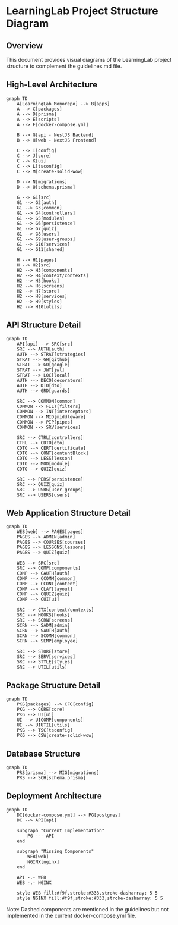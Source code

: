 # LearningLab Project Structure Diagram

## Overview

This document provides visual diagrams of the LearningLab project structure to complement the guidelines.md file.

## High-Level Architecture

```mermaid
graph TD
    A[LearningLab Monorepo] --> B[apps]
    A --> C[packages]
    A --> D[prisma]
    A --> E[scripts]
    A --> F[docker-compose.yml]

    B --> G[api - NestJS Backend]
    B --> H[web - NextJS Frontend]

    C --> I[config]
    C --> J[core]
    C --> K[ui]
    C --> L[tsconfig]
    C --> M[create-solid-wow]

    D --> N[migrations]
    D --> O[schema.prisma]

    G --> G1[src]
    G1 --> G2[auth]
    G1 --> G3[common]
    G1 --> G4[controllers]
    G1 --> G5[modules]
    G1 --> G6[persistence]
    G1 --> G7[quiz]
    G1 --> G8[users]
    G1 --> G9[user-groups]
    G1 --> G10[services]
    G1 --> G11[shared]

    H --> H1[pages]
    H --> H2[src]
    H2 --> H3[components]
    H2 --> H4[context/contexts]
    H2 --> H5[hooks]
    H2 --> H6[screens]
    H2 --> H7[store]
    H2 --> H8[services]
    H2 --> H9[styles]
    H2 --> H10[utils]
```

## API Structure Detail

```mermaid
graph TD
    API[api] --> SRC[src]
    SRC --> AUTH[auth]
    AUTH --> STRAT[strategies]
    STRAT --> GH[github]
    STRAT --> GO[google]
    STRAT --> JWT[jwt]
    STRAT --> LOC[local]
    AUTH --> DECO[decorators]
    AUTH --> DTO[dto]
    AUTH --> GRD[guards]

    SRC --> COMMON[common]
    COMMON --> FILT[filters]
    COMMON --> INT[interceptors]
    COMMON --> MID[middleware]
    COMMON --> PIP[pipes]
    COMMON --> SRV[services]

    SRC --> CTRL[controllers]
    CTRL --> CDTO[dto]
    CDTO --> CERT[certificate]
    CDTO --> CONT[contentBlock]
    CDTO --> LESS[lesson]
    CDTO --> MOD[module]
    CDTO --> QUIZ[quiz]

    SRC --> PERS[persistence]
    SRC --> QUIZ[quiz]
    SRC --> USRG[user-groups]
    SRC --> USERS[users]
```

## Web Application Structure Detail

```mermaid
graph TD
    WEB[web] --> PAGES[pages]
    PAGES --> ADMIN[admin]
    PAGES --> COURSES[courses]
    PAGES --> LESSONS[lessons]
    PAGES --> QUIZ[quiz]

    WEB --> SRC[src]
    SRC --> COMP[components]
    COMP --> CAUTH[auth]
    COMP --> CCOMM[common]
    COMP --> CCONT[content]
    COMP --> CLAY[layout]
    COMP --> CQUIZ[quiz]
    COMP --> CUI[ui]

    SRC --> CTX[context/contexts]
    SRC --> HOOKS[hooks]
    SRC --> SCRN[screens]
    SCRN --> SADM[admin]
    SCRN --> SAUTH[auth]
    SCRN --> SCOMM[common]
    SCRN --> SEMP[employee]

    SRC --> STORE[store]
    SRC --> SERV[services]
    SRC --> STYLE[styles]
    SRC --> UTIL[utils]
```

## Package Structure Detail

```mermaid
graph TD
    PKG[packages] --> CFG[config]
    PKG --> CORE[core]
    PKG --> UI[ui]
    UI --> UICOMP[components]
    UI --> UIUTIL[utils]
    PKG --> TSC[tsconfig]
    PKG --> CSW[create-solid-wow]
```

## Database Structure

```mermaid
graph TD
    PRS[prisma] --> MIG[migrations]
    PRS --> SCH[schema.prisma]
```

## Deployment Architecture

```mermaid
graph TD
    DC[docker-compose.yml] --> PG[postgres]
    DC --> API[api]

    subgraph "Current Implementation"
        PG --- API
    end

    subgraph "Missing Components"
        WEB[web]
        NGINX[nginx]
    end

    API -.- WEB
    WEB -.- NGINX

    style WEB fill:#f9f,stroke:#333,stroke-dasharray: 5 5
    style NGINX fill:#f9f,stroke:#333,stroke-dasharray: 5 5
```

Note: Dashed components are mentioned in the guidelines but not implemented in the current docker-compose.yml file.
